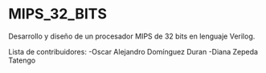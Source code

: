 # MIPS_32_BITS
Desarrollo y diseño de un procesador MIPS de 32 bits en lenguaje Verilog.

Lista de contribuidores:
	-Oscar Alejandro Domínguez Duran
        -Diana Zepeda Tatengo
